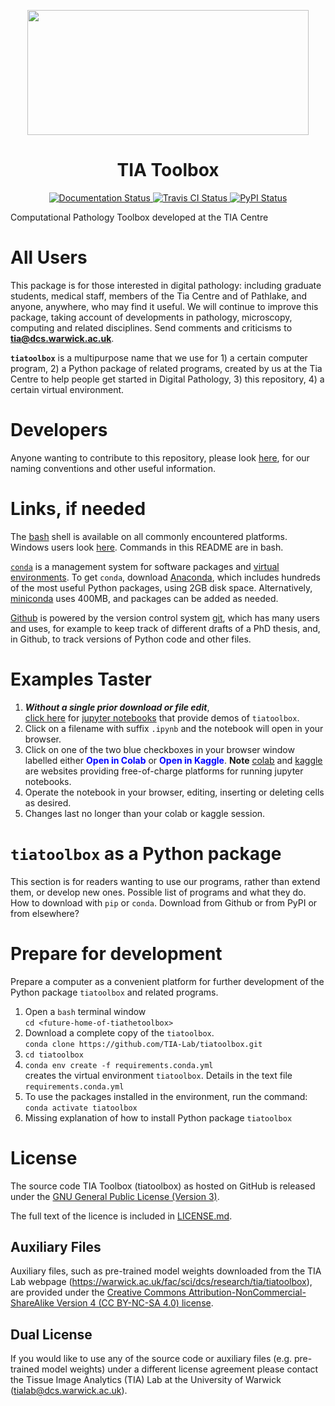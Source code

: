 <p align="center">
  <img width="450" height="200" src="https://warwick.ac.uk/fac/sci/dcs/research/tia/tiatoolbox/files/tialab_logo.png">
</p>
<h1 align="center">TIA Toolbox</h1>
<p align="center">
  <a href="https://tia-toolbox.readthedocs.io/en/latest/?badge=latest">
    <img src="https://readthedocs.org/projects/tia-toolbox/badge/?version=latest" alt="Documentation Status" />
  </a>
  <a href="https://travis-ci.org/TIA-Lab/tiatoolbox">
    <img src="https://travis-ci.org/TIA-Lab/tiatoolbox.svg?branch=master" alt="Travis CI Status" />
  </a>
  <a href="https://badge.fury.io/py/tiatoolbox">
    <img src="https://badge.fury.io/py/tiatoolbox.svg" alt="PyPI Status" />
  </a>
</p>

Computational Pathology Toolbox developed at the TIA Centre

# All Users

This package is for those interested in digital pathology: including graduate students, medical staff, members of the Tia Centre and of Pathlake, and anyone, anywhere, who may find it useful. We will continue to improve this package, taking account of developments in pathology, microscopy, computing and related disciplines. Send comments and criticisms to **[tia@dcs.warwick.ac.uk](mailto:tialab@dcs.warwick.ac.uk)**.

**`tiatoolbox`** is a multipurpose name that we use for 1) a certain computer program, 2) a Python package of related programs, created by us at the Tia Centre to help people get started in Digital Pathology, 3) this repository, 4) a certain virtual environment.


# Developers

Anyone wanting to contribute to this repository, please look [here](https://livewarwickac.sharepoint.com/sites/TIAlab/_layouts/15/Doc.aspx?sourcedoc={1a829baa-2b3e-436a-be6f-b7ea2854cb15}&action=edit&wd=target%28Contributing.one%7C0f5698ce-9ff5-4928-8e09-7004afcbbc87%2FStart%20Here%7Ce55b8846-0037-4917-9911-304566877f9a%2F%29pa), for our naming conventions and other useful information.

# Links, if needed
The [bash](https://www.gnu.org/software/bash) shell is available on all commonly encountered platforms. Windows users look [here](https://docs.microsoft.com/en-us/windows/wsl/about). Commands in this README are in bash.

[`conda`](https://github.com/conda/conda) is a management system for software packages and [virtual environments](https://docs.conda.io/projects/conda/en/latest/user-guide/concepts/environments.html). To get `conda`, download [Anaconda](https://www.anaconda.com/), which includes hundreds of the most useful Python packages, using 2GB disk space. Alternatively, [miniconda](https://docs.conda.io/en/latest/miniconda.html) uses 400MB, and packages can be added as needed.

[Github](https://github.com/about) is powered by the version control system [git](https://git-scm.com/), which has many users and uses, for example to keep track of different drafts of a PhD thesis, and, in Github, to track versions of Python code and other files.


# Examples Taster

1. *__Without a single prior download or file edit__*,<br/> [click here](https://github.com/TIA-Lab/tiatoolbox/tree/develop/examples) for [jupyter notebooks](https://jupyter.org/) that provide demos of `tiatoolbox`.
2. Click on a filename with suffix `.ipynb` and the notebook will open in your browser.
3.  Click on one of the two blue checkboxes in your browser window labelled either <span style="color:blue"> **Open in Colab**</span> or <span style="color:blue"> **Open in Kaggle**</span>. **Note** [colab](https://colab.research.google.com/notebooks/intro.ipynb#) and [kaggle](https://www.kaggle.com/) are websites providing free-of-charge platforms for running jupyter notebooks.
4. Operate the notebook in your browser, editing, inserting or deleting cells as desired.
5. Changes last no longer than your colab or kaggle session.
 

# `tiatoolbox` as a Python package

This section is for readers wanting to use our programs, rather than extend them, or develop new ones. Possible list of programs and what they do. How to download with `pip` or `conda`. Download from Github or from PyPI or from elsewhere?

# Prepare for development

Prepare a computer as a convenient platform for further development of the Python package `tiatoolbox` and related programs.
1. Open a `bash` terminal window<br/> 
`cd <future-home-of-tiathetoolbox>` <br/>
2. Download a complete copy of the `tiatoolbox`.<br/>`conda clone https://github.com/TIA-Lab/tiatoolbox.git`<br/>
3. `cd tiatoolbox`
4. `conda env create -f requirements.conda.yml`<br/>
creates the virtual environment `tiatoolbox`. Details in the text file `requirements.conda.yml`
5. To use the packages installed in the environment, run the command:<br/>`conda activate tiatoolbox`
6. Missing explanation of how to install Python package `tiatoolbox` 

License
=======

The source code TIA Toolbox (tiatoolbox) as hosted on GitHub is released under the [GNU General Public License (Version 3)].

The full text of the licence is included in [LICENSE.md](https://raw.githubusercontent.com/TIA-Lab/tiatoolbox/develop/LICENSE.md).

[GNU General Public License (Version 3)]: https://www.gnu.org/licenses/gpl-3.0.html


Auxiliary Files
---------------

Auxiliary files, such as pre-trained model weights downloaded from the TIA Lab webpage (https://warwick.ac.uk/fac/sci/dcs/research/tia/tiatoolbox), are provided under the [Creative Commons Attribution-NonCommercial-ShareAlike Version 4 (CC BY-NC-SA 4.0) license](https://creativecommons.org/licenses/by-nc-sa/4.0/).


Dual License
------------

If you would like to use any of the source code or auxiliary files (e.g. pre-trained model weights) under a different license agreement please contact the Tissue Image Analytics (TIA) Lab at the University of Warwick (tialab@dcs.warwick.ac.uk).
